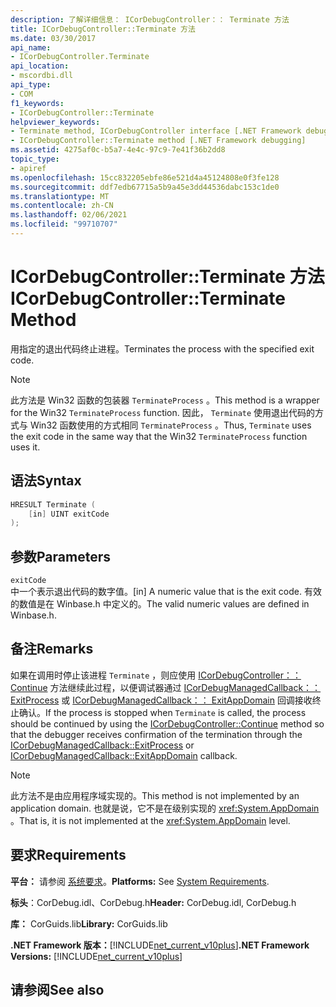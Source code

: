 ```yaml
---
description: 了解详细信息： ICorDebugController：： Terminate 方法
title: ICorDebugController::Terminate 方法
ms.date: 03/30/2017
api_name:
- ICorDebugController.Terminate
api_location:
- mscordbi.dll
api_type:
- COM
f1_keywords:
- ICorDebugController::Terminate
helpviewer_keywords:
- Terminate method, ICorDebugController interface [.NET Framework debugging]
- ICorDebugController::Terminate method [.NET Framework debugging]
ms.assetid: 4275af0c-b5a7-4e4c-97c9-7e41f36b2dd8
topic_type:
- apiref
ms.openlocfilehash: 15cc832205ebfe86e521d4a45124808e0f3fe128
ms.sourcegitcommit: ddf7edb67715a5b9a45e3dd44536dabc153c1de0
ms.translationtype: MT
ms.contentlocale: zh-CN
ms.lasthandoff: 02/06/2021
ms.locfileid: "99710707"
---
```

# <a name="icordebugcontrollerterminate-method"></a><span data-ttu-id="ae790-103">ICorDebugController::Terminate 方法</span><span class="sxs-lookup"><span data-stu-id="ae790-103">ICorDebugController::Terminate Method</span></span>

<span data-ttu-id="ae790-104">用指定的退出代码终止进程。</span><span class="sxs-lookup"><span data-stu-id="ae790-104">Terminates the process with the specified exit code.</span></span>  
  
> [!NOTE]
> <span data-ttu-id="ae790-105">此方法是 Win32 函数的包装器 `TerminateProcess` 。</span><span class="sxs-lookup"><span data-stu-id="ae790-105">This method is a wrapper for the Win32 `TerminateProcess` function.</span></span> <span data-ttu-id="ae790-106">因此， `Terminate` 使用退出代码的方式与 Win32 函数使用的方式相同 `TerminateProcess` 。</span><span class="sxs-lookup"><span data-stu-id="ae790-106">Thus, `Terminate` uses the exit code in the same way that the Win32 `TerminateProcess` function uses it.</span></span>  
  
## <a name="syntax"></a><span data-ttu-id="ae790-107">语法</span><span class="sxs-lookup"><span data-stu-id="ae790-107">Syntax</span></span>  
  
```cpp  
HRESULT Terminate (  
    [in] UINT exitCode  
);  
```  
  
## <a name="parameters"></a><span data-ttu-id="ae790-108">参数</span><span class="sxs-lookup"><span data-stu-id="ae790-108">Parameters</span></span>  

 `exitCode`  
 <span data-ttu-id="ae790-109">中一个表示退出代码的数字值。</span><span class="sxs-lookup"><span data-stu-id="ae790-109">[in] A numeric value that is the exit code.</span></span> <span data-ttu-id="ae790-110">有效的数值是在 Winbase.h 中定义的。</span><span class="sxs-lookup"><span data-stu-id="ae790-110">The valid numeric values are defined in Winbase.h.</span></span>  
  
## <a name="remarks"></a><span data-ttu-id="ae790-111">备注</span><span class="sxs-lookup"><span data-stu-id="ae790-111">Remarks</span></span>  

 <span data-ttu-id="ae790-112">如果在调用时停止该进程 `Terminate` ，则应使用 [ICorDebugController：： Continue](icordebugcontroller-continue-method.md) 方法继续此过程，以便调试器通过 [ICorDebugManagedCallback：： ExitProcess](icordebugmanagedcallback-exitprocess-method.md) 或 [ICorDebugManagedCallback：： ExitAppDomain](icordebugmanagedcallback-exitappdomain-method.md) 回调接收终止确认。</span><span class="sxs-lookup"><span data-stu-id="ae790-112">If the process is stopped when `Terminate` is called, the process should be continued by using the [ICorDebugController::Continue](icordebugcontroller-continue-method.md) method so that the debugger receives confirmation of the termination through the [ICorDebugManagedCallback::ExitProcess](icordebugmanagedcallback-exitprocess-method.md) or [ICorDebugManagedCallback::ExitAppDomain](icordebugmanagedcallback-exitappdomain-method.md) callback.</span></span>  
  
> [!NOTE]
> <span data-ttu-id="ae790-113">此方法不是由应用程序域实现的。</span><span class="sxs-lookup"><span data-stu-id="ae790-113">This method is not implemented by an application domain.</span></span> <span data-ttu-id="ae790-114">也就是说，它不是在级别实现的 <xref:System.AppDomain> 。</span><span class="sxs-lookup"><span data-stu-id="ae790-114">That is, it is not implemented at the <xref:System.AppDomain> level.</span></span>  
  
## <a name="requirements"></a><span data-ttu-id="ae790-115">要求</span><span class="sxs-lookup"><span data-stu-id="ae790-115">Requirements</span></span>  

 <span data-ttu-id="ae790-116">**平台：** 请参阅 [系统要求](../../get-started/system-requirements.md)。</span><span class="sxs-lookup"><span data-stu-id="ae790-116">**Platforms:** See [System Requirements](../../get-started/system-requirements.md).</span></span>  
  
 <span data-ttu-id="ae790-117">**标头**：CorDebug.idl、CorDebug.h</span><span class="sxs-lookup"><span data-stu-id="ae790-117">**Header:** CorDebug.idl, CorDebug.h</span></span>  
  
 <span data-ttu-id="ae790-118">**库：** CorGuids.lib</span><span class="sxs-lookup"><span data-stu-id="ae790-118">**Library:** CorGuids.lib</span></span>  
  
 <span data-ttu-id="ae790-119">**.NET Framework 版本：**[!INCLUDE[net_current_v10plus](../../../../includes/net-current-v10plus-md.md)]</span><span class="sxs-lookup"><span data-stu-id="ae790-119">**.NET Framework Versions:** [!INCLUDE[net_current_v10plus](../../../../includes/net-current-v10plus-md.md)]</span></span>  
  
## <a name="see-also"></a><span data-ttu-id="ae790-120">请参阅</span><span class="sxs-lookup"><span data-stu-id="ae790-120">See also</span></span>
